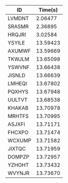 |ID|Time(s)|
|-|-|
|LVMDNT|2.06477|
|SRASMR|2.36895|
|HRQJRI|3.02584|
|YSYILE|13.59423|
|AXUMWF|13.59669|
|TKWJLM|13.65098|
|YSWVNF|13.66438|
|JISNLD|13.66639|
|LMHEQI|13.67802|
|PQXHYS|13.67948|
|UULTVT|13.68538|
|KHAKAB|13.70978|
|MRHTFS|13.70995|
|ASJXFI|13.71171|
|FHCXPO|13.71474|
|WCXUMP|13.71582|
|JIXTQC|13.71959|
|DOMPZP|13.72957|
|YZHOHT|13.73432|
|WVYNJR|13.73670|
